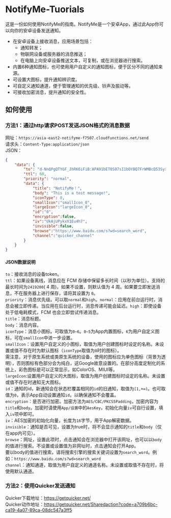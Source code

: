 # NotifyMe-Tuorials
这是一份如何使用NotifyMe的指南。NotifyMe是一个安卓App，通过此App你可以向你的安卓设备发送通知。  
* 在安卓设备上接收消息，应用场景包括：  
  * 通知转发；  
  * 物联网设备或服务器的消息推送；  
  * 在电脑上向安卓设备推送文本，可复制，或在浏览器进行搜索。  
* 内置6种通知图标，也可使用用户自定义的通知图标，便于区分不同的通知来源。  
* 可设置大图标，提升通知辨识度。  
* 可自定义通知通道，便于管理通知的优先级、铃声及振动等。  
* 可接收加密消息，提升通知的安全性。  
## 如何使用
### 方法1：通过http请求POST发送JSON格式的消息数据  
网址：```https://asia-east2-notifyme-f7507.cloudfunctions.net/send```  
请求头：```Content-Type:application/json```  
JSON：  
```JSON
{
    "data": {
        "to": "d-NnQPgQTYGF_JhRK6iFiB:APA91bET0S07sI1bOYBQ7FrWMBcQ53SyxnwO-ODXP19mDzku4ZijawFSQFT_LZ5cUqKPjDbd61-UBzzNiiiz_vkkYoK6jnu-zWU2qo1mDKYdy2wnjsZ99g_9j-vZ-5sm2QwNDWYAF_vh",
        "ttl": 60,
        "priority": "normal",
        "data": {
            "title": "NotifyMe！",
            "body": "This is a test message!",
            "iconType": 0,
            "smallIcon":"smallIcon_0",
            "largeIcon":"largeIcon_0",
            "id":"0",
            "encryption":false,
            "iv":"UkAjUPykxX1Eu4h7",
            "invisible":false,
            "browse":"https://www.baidu.com/s?wd=search_word",
            "channel":"quicker_channel"
        }
    }
}
```
#### JSON数据说明  
```to```：接收消息的设备token。  
```ttl```：如果设备离线，消息应在 FCM 存储中保留多长时间（以秒为单位）。支持的最长时间为```2419200```( 4 周)，如果不设置，则默认值为 4 周。如果要立即发送消息，不在服务器上进行保存，请将其设置为 ```0```。  
```priority```：消息优先级。可以取```normal```和```high```。```normal```：应用在前台运行时，消息会被立即传递。当应用在后台运行时，消息传递可能会延迟。```high```：即使设备处于低电耗模式，FCM 也会立即尝试传递消息。  
```title```：消息标题。  
```body```：消息内容。  
```iconType```：消息小图标。可取值为```0~6```。```0~5```为App内置图标，```6```为用户自定义图标，可在```smallIcon```中进一步设置。  
```smallIcon```：设置用户自定义的小图标，取值为用户创建图标时设定的名称。未设置或值不存在时为默认图标（```iconType```取值为```0```时的图标）。  
          需注意，对于原生系统或类原生系统的设备，使用的图标应为单色图标（背景为透明），否则图标有色部分会为纯白，这Google故意设置的。在部分高度定制化的系统上，彩色图标是可以正常显示，如ColorOS、MIUI等。  
```largeIcon```:设置用户自定义的大图标，取值为用户创建图标时设定的名称。未设置或值不存在时通知无大图标。  
```id```：通知的id，新通知会在状态栏覆盖相同的```id```的旧通知，取值为```[1,+∞)```。也可取值为```0```，表示App自动设置通知```id```，以确保通知不会覆盖。  
```encryption```：是否进行加密。加密方法为```AES/CBC/PKCS5Padding```，加密内容为```title```和```body```。加密时请使用```App/设置```中的```AesKey```，初始化向量```iv```可自行设置，填入```iv```项中即可。  
```iv```：AES加密的初始化向量，长度为```16```字节，用于App解密数据。  
```invisible```：通知是否可见，设置为true时，将不会显示通知的```title```和```body```（仅在app内可见）。  
```browse```：网址，设置此项时，点击通知会在浏览器中打开该网址，也可以以```body```的值进行搜索。不设置或设置值为非网址时，点击通知会打开App。  
要以body的值进行搜索，请将搜索引擎的搜索关键词设置为```search_word```。例如：```https://www.baidu.com/s?wd=search_word```  
```channel```：通知通道，取值为用户自定义的通道名称。未设置或取值不存在时，将使用默认通道。  
### 方法2：使用Quicker发送通知  
Quicker下载地址：https://getquicker.net/  
Quicker动作地址：https://getquicker.net/Sharedaction?code=a709b6bc-ca19-4a07-89ca-08dc547a3ff5  
